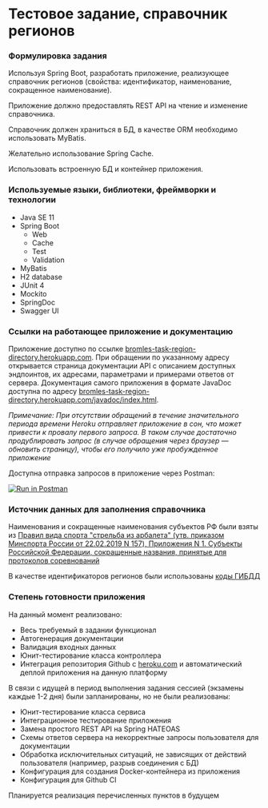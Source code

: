 # Тестовое задание, справочник регионов

### Формулировка задания

Используя Spring Boot, разработать приложение, реализующее справочник регионов 
(свойства: идентификатор, наименование, сокращенное наименование). 

Приложение должно предоставлять REST API на чтение и изменение справочника.

Справочник должен храниться в БД, в качестве ORM необходимо использовать MyBatis.

Желательно использование Spring Cache.

Использовать встроенную БД и контейнер приложения.

### Используемые языки, библиотеки, фреймворки и технологии

*   Java SE 11
*   Spring Boot
    * Web
    * Cache
    * Test
    * Validation
*   MyBatis
*   H2 database
*   JUnit 4
*   Mockito
*   SpringDoc
*   Swagger UI

### Ссылки на работающее приложение и документацию

Приложение доступно по ссылке [bromles-task-region-directory.herokuapp.com](https://bromles-task-region-directory.herokuapp.com).
При обращении по указанному адресу открывается страница документации API с описанием доступных эндпоинтов, их адресами, параметрами и примерами ответов от сервера.
Документация самого приложения в формате JavaDoc доступна по адресу [bromles-task-region-directory.herokuapp.com/javadoc/index.html](https://bromles-task-region-directory.herokuapp.com/javadoc/index.html).

_Примечание: При отсутствии обращений в течение значительного периода времени Heroku отправляет приложение в сон, что может привести к провалу первого запроса. 
В таком случае достаточно продублировать запрос (в случае обращения через браузер — обновить страницу), чтобы его получило уже пробужденное приложение_

Доступна отправка запросов в приложение через Postman:

[![Run in Postman](https://run.pstmn.io/button.svg)](https://app.getpostman.com/run-collection/b96669d3587306dfd6fd)

### Источник данных для заполнения справочника

Наименования и сокращенные наименования субъектов РФ были взяты из [Правил вида спорта "стрельба из арбалета" (утв. приказом Минспорта России от 22.02.2019 N 157),
Приложения N 1. Субъекты Российской Федерации, сокращенные названия, принятые для протоколов соревнований](https://sudact.ru/law/pravila-vida-sporta-strelba-iz-arbaleta-utv/prilozhenie-n-1/)

В качестве идентификаторов регионов были использованы [коды ГИБДД](https://ru.wikipedia.org/wiki/%D0%9A%D0%BE%D0%B4%D1%8B_%D1%81%D1%83%D0%B1%D1%8A%D0%B5%D0%BA%D1%82%D0%BE%D0%B2_%D0%A0%D0%BE%D1%81%D1%81%D0%B8%D0%B9%D1%81%D0%BA%D0%BE%D0%B9_%D0%A4%D0%B5%D0%B4%D0%B5%D1%80%D0%B0%D1%86%D0%B8%D0%B8)

### Степень готовности приложения

На данный момент реализовано:
*   Весь требуемый в задании функционал
*   Автогенерация документации
*   Валидация входных данных 
*   Юнит-тестирование класса контроллера
*   Интеграция репозитория Github с [heroku.com](https://heroku.com) и автоматический деплой приложения на данную платформу

В связи с идущей в период выполнения задания сессией (экзамены каждые 1-2 дня) были запланированы, но не были реализованы:

*   Юнит-тестирование класса сервиса
*   Интеграционное тестирование приложения
*   Замена простого REST API на Spring HATEOAS
*   Схемы ответов сервера на некорректные запросы пользователя для документации
*   Обработка исключительных ситуаций, не зависящих от действий пользователя (например, разрыв соединения с БД)
*   Конфигурация для создания Docker-контейнера из приложения
*   Конфигурация для Github CI

Планируется реализация перечисленных пунктов в будущем
